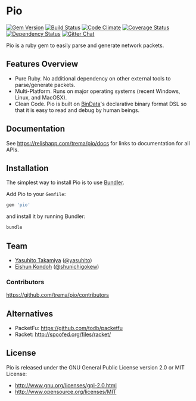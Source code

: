 # Pio

<a href='https://rubygems.org/gems/pio'><img src='http://img.shields.io/gem/v/pio.svg?style=flat' alt='Gem Version' /></a>
<a href='https://travis-ci.org/trema/pio'><img src='http://img.shields.io/travis/trema/pio/develop.svg?style=flat' alt='Build Status' /></a>
<a href='https://codeclimate.com/github/trema/pio'><img src='http://img.shields.io/codeclimate/github/trema/pio.svg?style=flat' alt='Code Climate' /></a>
<a href='https://coveralls.io/r/trema/pio?branch=develop'><img src='http://img.shields.io/coveralls/trema/pio/develop.svg?style=flat' alt='Coverage Status' /></a>
<a href='https://gemnasium.com/trema/pio'><img src='http://img.shields.io/gemnasium/trema/pio.svg?style=flat' alt='Dependency Status' /></a>
<a href='https://gitter.im/trema/pio'><img src='https://badges.gitter.im/Join Chat.svg?style=flat' alt='Gitter Chat' /></a>

Pio is a ruby gem to easily parse and generate network packets.

## Features Overview

- Pure Ruby. No additional dependency on other external tools to
  parse/generate packets.
- Multi-Platform. Runs on major operating systems (recent Windows,
  Linux, and MacOSX).
- Clean Code. Pio is built on
  [BinData](https://github.com/dmendel/bindata)'s declarative binary
  format DSL so that it is easy to read and debug by human beings.

## Documentation

See https://relishapp.com/trema/pio/docs for links to documentation for all APIs.

## Installation

The simplest way to install Pio is to use [Bundler](http://gembundler.com/).

Add Pio to your `Gemfile`:

```ruby
gem 'pio'
```

and install it by running Bundler:

```bash
bundle
```

## Team

- [Yasuhito Takamiya](https://github.com/yasuhito) ([@yasuhito](https://twitter.com/yasuhito))
- [Eishun Kondoh](https://github.com/shun159) ([@shunichigokew](https://twitter.com/shunichigokew))

### Contributors

<https://github.com/trema/pio/contributors>

## Alternatives

- PacketFu: <https://github.com/todb/packetfu>
- Racket: <http://spoofed.org/files/racket/>

## License

Pio is released under the GNU General Public License version 2.0 or MIT License:

* http://www.gnu.org/licenses/gpl-2.0.html
* http://www.opensource.org/licenses/MIT

